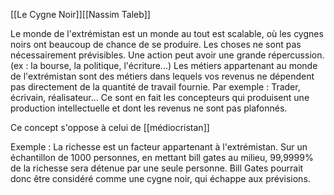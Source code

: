 
[[Le Cygne Noir]][[Nassim Taleb]] 

Le monde de l'extrémistan est un monde au tout est scalable, où les cygnes noirs ont beaucoup de chance de se produire. Les choses ne sont pas nécessairement prévisibles. Une action peut avoir une grande répercussion. (ex : la bourse, la politique, l'écriture...)
Les métiers appartenant au monde de l'extrémistan sont des métiers dans lequels vos revenus ne dépendent pas directement de la quantité de travail fournie. Par exemple : Trader, écrivain, réalisateur...
Ce sont en fait les concepteurs qui produisent une production intellectuelle et dont les revenus ne sont pas plafonnés.

Ce concept s'oppose à celui de [[médiocristan]]

Exemple : La richesse est un facteur appartenant à l'extrémistan. Sur un échantillon de 1000 personnes, en mettant bill gates au milieu, 99,9999% de la richesse sera détenue par une seule personne. Bill Gates pourrait donc être considéré comme une cygne noir, qui échappe aux prévisions.